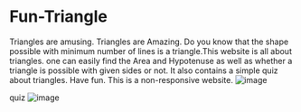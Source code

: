 # Fun-Triangle
 Triangles are amusing.
Triangles are Amazing. Do you know that the shape possible with minimum number of lines is a triangle.This website is all about triangles. one can easily find the Area and Hypotenuse as well as whether a triangle is possible with given sides or not. It also contains a simple quiz about triangles. Have fun.
This is a non-responsive website.
![image](https://user-images.githubusercontent.com/66175237/191315148-ae34867e-642d-4d52-998a-4b1f6cc80a58.png)

quiz
![image](https://user-images.githubusercontent.com/66175237/191315501-6ecd4db5-f7e0-4895-bb05-3dd78d6c671a.png)
